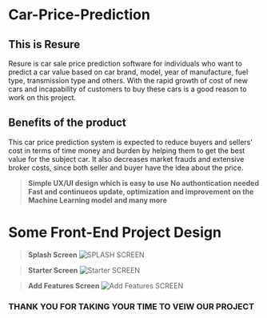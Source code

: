 # Car-Price-Prediction
## This is Resure
Resure is car sale price prediction software for individuals who want to predict a car value based on car brand, model, year of manufacture, fuel type, transmission type and others. With the rapid growth of cost of new cars and incapability of customers to buy these cars is a good reason to work on this project.

## Benefits of the product
This car price prediction system is expected to reduce buyers and sellers' cost in terms of time money and burden by helping them to get the best value for the subject car. It also decreases market frauds and extensive broker costs, since both seller and buyer have the idea about the price.

> **Simple UX/UI design which is easy to use**
> **No authontication needed**
> **Fast and continueos update, optimization and improvement on the Machine Learning model**
> **and many more**

# Some Front-End Project Design
> **Splash Screen**
![SPLASH SCREEN](https://github.com/habib-gm/Resure-Car-Price-Prediction/blob/master/assets/Splash.png)

> **Starter Screen**
![Starter SCREEN](https://github.com/habib-gm/Resure-Car-Price-Prediction/blob/master/assets/Starter.png)

> **Add Features Screen**
![Add Features SCREEN](https://github.com/habib-gm/Resure-Car-Price-Prediction/blob/master/assets/features.png)

### **THANK YOU FOR TAKING YOUR TIME TO VEIW OUR PROJECT**